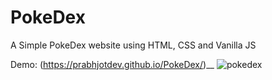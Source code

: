 # PokeDex
A Simple PokeDex website using HTML, CSS and Vanilla JS

Demo: (https://prabhjotdev.github.io/PokeDex/)__
![pokedex](https://user-images.githubusercontent.com/25836723/180668476-71ab5533-4744-4939-8b78-84557f58da9a.jpg)
